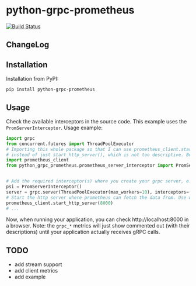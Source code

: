 # python-grpc-prometheus

<a href="https://travis-ci.org/zhyon404/python-grpc-prometheus"><img src="https://travis-ci.org/zhyon404/python-grpc-prometheus.svg?branch=master" alt="Build Status"></img></a>


## ChangeLog


## Installation

Installation from PyPI:  
```
pip install python-grpc-prometheus
```

## Usage

Check the available interceptors in the source code. This example uses the `PromServerInterceptor`.
Usage example:
```python
import grpc
from concurrent.futures import ThreadPoolExecutor
# Importing this whole package so that I can use prometheus_client.start_http_server()
# instead of just start_http_server(), which is not too descriptive. But it's your call.
import prometheus_client
from python_grpc_prometheus.prometheus_server_interceptor import PromServerInterceptor


# Add the required interceptor(s) where you create your grpc server, e.g.
psi = PromServerInterceptor()
server = grpc.server(ThreadPoolExecutor(max_workers=10), interceptors=(psi,))
# Start the http server where prometheus can fetch the data from. Use whatever listen port you prefer.
prometheus_client.start_http_server(8000)
# ...
```

Now, when running your application, you can check http://localhost:8000 in a browser.
Note: the `grpc_*` metrics will just show commented out (with their descriptions) until your application actually receives gRPC calls.


## TODO

- add stream support
- add client metrics
- add example
